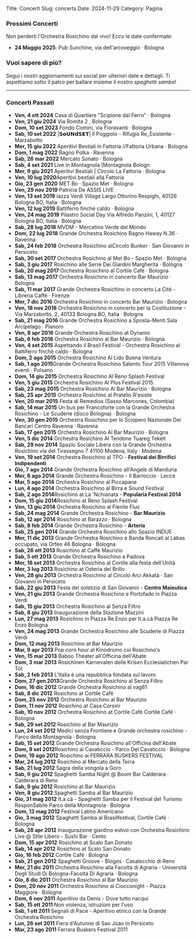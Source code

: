 Title: Concerti
Slug: concerts
Date: 2024-11-29
Category: Pagina

### Prossimi Concerti

Non perderti l'Orchestra Rosichino dal vivo! Ecco le date confermate:

- **24 Maggio 2025**: Pub Sunchine, via dell'arcoveggio · Bologna


### Vuoi sapere di più?
Segui i nostri aggiornamenti sui social per ulteriori date e dettagli. Ti aspettiamo sotto il palco per ballare insieme il nostro *spaghetti samba*!

---

### Concerti Passati

- **Ven, 4 ott 2024** Casa di Quartiere "Scipione dal Ferro" · Bologna
- **Ven, 21 giu 2024** Via Romita 2 , Bologna
- **Dom, 10 set 2023** Fondo Comini, via Fioravanti · Bologna
- **Sab, 10 set 2022** |𝗦𝗼𝗨𝗡𝗱𝗦𝗘𝗧| Il Poggiolo - Rifugio Re_Esistente  · Marzabotto
- **Mer, 15 giu 2022** Aperitivi Bestiali in Fattoria //Fattoria Urbana  · Bologna
- **Dom, 1 mag 2022** Bagno Polka  · Ravenna
- **Sab, 26 mar 2022** Mercato Sonato  · Bologna
- **Sab, 4 set 2021** Live in Montagnola |Montagnola Bologn
- **Mer, 9 giu 2021** Aperitivi Bestiali | Circolo La Fattoria  · Bologna
- **Ven, 10 lug 2020**Aperitivi bestiali alla Fattoria
- **Gio, 23 gen 2020** MET Bo  · Spazio Met  · Bologna
- **Ven, 29 nov 2019** Patricia De ASSIS LIVE
- **Ven, 13 set 2019** iazza Verdi Village Largo Ottorino Respighi, 40126 Bologna BO, Italia  · Bologna
- **Ven, 12 lug 2019** Battiferro finché caldo  · Bologna
- **Ven, 24 mag 2019** Pilastro Social Day Via Alfredo Panzini, 1, 40127 Bologna BO, Italia  · Bologna
- **Sab, 28 lug 2018** MVDM - Mercatino Verde del Mondo
- **Dom, 22 lug 2018** Grande Orchestra Rosichino Bagno Haway N.36  · Ravenna
- **Sab, 24 feb 2018** Orchestra Rosichino alCircolo Bunker · San Giovanni in Persiceto
- **Sab, 30 set 2017** Orchestra Rosichino al Met Bo - Spazio Met  · Bologna
- **Sab, 3 giu 2017** Rosichino alle Serre Dei Giardini Margherita  · Bologna
- **Sab, 20 mag 2017** Orchestra Rosichino al Cortile Café · Bologna
- **Sab, 13 mag 2017** Orchestra Rosichino in concerto Bar Maurizio  · Bologna
- **Sab, 11 mar 2017** Grande Orchestra Rosichino in concerto La Cité - Libreria Caffè  · Firenze
- **Mer, 7 dic 2016** Orchestra Rosichino in concerto Bar Maurizio  · Bologna
- **Ven, 18 nov 2016** Orchestra Rosichino in concerto per la Costituzione - Via Marzabotto, 2, 40133 Bologna BO, Italia  · Bologna
- **Sab, 21 mag 2016** Grande Orchestra Rosichino a Sposta-Menti Sala Arcipelago  · Pianoro
- **Ven, 8 apr 2016** Grande Orchestra Rosichino at Dynamo
- **Sab, 6 feb 2016** Orchestra Rosichino al Bar Maurizio · Bologna
- **Ven, 4 set 2015** Aspettando il Brasil Festival - Orchestra Rosichino al Battiferro finché caldo  · Bologna
- **Dom, 2 ago 2015** Orchestra Rosichino Al Lido Buena Ventura
- **Sab, 1 ago 2015**Grande Orchestra Rosichino Salento Tour 2015 Villanova eventi  · Pulsano
- **Dom, 14 giu 2015** Orchestra Rosichino Al Reno Splash Festival
- **Ven, 5 giu 2015** Orchestra Rosichino Al Plus Festival 2015
- **Sab, 23 mag 2015** Orchestra Rosichino Al Bar Maurizio · Bologna
- **Sab, 25 apr 2015** Orchestra Rosichino al Pratello R'esiste
- **Ven, 20 mar 2015** Festa di Remedios (Sasso Marcones, Colombia)
- **Sab, 14 mar 2015** Un bus per Francoforte con la Grande Orchestra Rosichino - Le Scuderie (disco Bologna)  · Bologna
- **Ven, 30 gen 2015** Orchestra Rosichino per lo Sciopero Nazionale Dei Bancari Centro Ravenna  · Ravenna
- **Sab, 17 gen 2015** Orchestra Rosichino Al Bar Maurizio · Bologna
- **Ven, 5 dic 2014** Orchestra Rosichino Al Tendone Tuareg Tekelt
- **Sab, 29 nov 2014** Spazio Sociale Libera con la Grande Orchestra Rosichino via del Tirassegno 7 41100 Modena, Italy  · Modena
- **Ven, 19 set 2014** Orchestra Rosichino al TPO - **Festival dei Birrifici Indipendenti**
- **Gio, 7 ago 2014** Grande Orchestra Rosichino all'Angelè di Manduria
- **Mer, 6 ago 2014** Grande Orchestra Rosichino - Il Barroccio  · Lecce
- **Mar, 5 ago 2014** Orchestra Rosichino al Piccapane
- **Lun, 4 ago 2014** Orchestra Rosichino al Birra e Sound Festival
- **Sab, 2 ago 2014**Rosichino at La 'Nchianata - **Popularia Festival 2014**
- **Dom, 15 giu 2014**Rosichino at Reno Splash Festival
- **Ven, 13 giu 2014** Orchestra Rosichino al Fienile Fluo
- **Sab, 24 mag 2014** Grande Orchestra Rosichino - **Bar Maurizio**
- **Sab, 12 apr 2014** Rosichino at Barazzo  · Bologna
- **Sab, 8 feb 2014** Grande Orchestra Rosichino - **Arteria**
- **Sab, 25 gen 2014** Grande Orchestra Rosichino allo Spazio INDUE
- **Mer, 11 dic 2013** Grande Orchestra Rosichino e Banda Roncati al Làbas occupato, via Orfeo 46 Bologna  · Bologna
- **Sab, 26 ott 2013** Rosichino at Caffè Maurizio
- **Sab, 5 ott 2013** Grande Orchestra Rosichino a Padova
- **Mer, 18 set 2013** Orchestra Rosichino al Cortile alla festa dell'Unità
- **Mer, 3 lug 2013** Rosichino at Osteria del Brillo
- **Ven, 28 giu 2013** Orchestra Rosichino al Circolo Arci Akkatà  · San Giovanni in Persiceto
- **Sab, 22 giu 2013** Festa del solstizio di San Giovanni - **Centro Maieutica**
- **Ven, 21 giu 2013** Grande Orchestra Rosichino e Portofado in Piazza Verdi
- **Sab, 15 giu 2013** Orchestra Rosichino al Senza Filtro
- **Sab, 8 giu 2013** Inaugurazione della Stazione Mazzini
- **Lun, 27 mag 2013** Rosichino in Piazza Re Enzo per It.a.cà Piazza Re Enzo Bologna
- **Ven, 24 mag 2013** Grande Orchestra Rosichino alle Scuderie di Piazza Verdi
- **Dom, 12 mag 2013** Rosichino at Bar Maurizio
- **Mar, 9 apr 2013** Pop corn hour al Kinodromo coi Rosichino's
- **Ven, 15 mar 2013** Baboo Theater all'Officina dell'Abate
- **Dom, 3 mar 2013** Rosichinen Karnevalen delle Krisen Ecclesiatichen Par Tòt
- **Sab, 2 feb 2013** L'Italia è una repubblica fondata sul lavoro
- **Dom, 27 gen 2013**Grande Orchestra Rosichino al Senza Filtro
- **Dom, 16 dic 2012** Grande Orchestra Rosichino al vag61
- **Sab, 8 dic 2012** Rosichino at Cortile Cafè
- **Dom, 25 nov 2012** Orchestra Rosichino al Bar Maurizio
- **Dom, 11 nov 2012** Rosichino at Casa Corsini
- **Sab, 10 nov 2012** Orchestra Rosichino at Cortile Cafè Cortile Café  · Bologna
- **Sab, 29 set 2012** Rosichino al Bar Maurizio
- **Lun, 24 set 2012** Medici senza Frontiere e Grande orchestra rosichino - Parco della Montagnola  · Bologna
- **Sab, 15 set 2012** Grande Orchestra Rosichino all'Officina dell'Abate
- **Dom, 9 set 2012**Rosichino al Cavaticcio - Parco Del Cavaticcio  · Bologna
- **Dom, 19 ago 2012** Rosichino ai FERRARA BUSKERS FESTIVAL
- **Mar, 24 lug 2012** Rosichino al Mercato della Terra
- **Sab, 21 lug 2012** Sagra della vongola a Goro
- **Sab, 9 giu 2012** Spaghetti Samba Night @ Boom Bar Calderara  · Calderara di Reno
- **Sab, 9 giu 2012** Rosichino at Bar Maurizio
- **Ven, 8 giu 2012** Spaghetti Samba al Bar Maurizio
- **Gio, 31 mag 2012** It.a.cà - Spaghetti Samba per il Festival del Turismo ResponSabile Parco della Montagnola  · Bologna
- **Dom, 13 mag 2012** Festival Latino Americano
- **Gio, 3 mag 2012** Spaghetti Samba al Brasilfestival, Cortile Café  · Bologna
- **Sab, 28 apr 2012** Inaugurazione giardino estivo con Orchestra Rosichino Live @ Stile Libero - Sushi Bar  · Cento
- **Dom, 15 apr 2012** Rosichino at Scalo San Donato
- **Sab, 14 apr 2012** Rosichino at Scalo San Donato
- **Gio, 16 feb 2012** Cortile Café  · Bologna
- **Sab, 21 gen 2012** Spaghetti Groove - Blogos  · Casalecchio di Reno
- **Mer, 21 dic 2011** Orchestra Rosichino alla Facoltà di Agraria - Università Degli Studi Di Bologna-Facoltà Di Agraria  · Bologna
- **Gio, 8 dic 2011** Orchestra Rosichino al Bar Maurizio
- **Dom, 20 nov 2011** Orchestra Rosichino al Ciocconight - Piazza Maggiore  · Bologna
- **Dom, 6 nov 2011** Aperitivo da Denis - Dove tutto nacqui
- **Sab, 15 ott 2011** Non violenza, istruzioni per l'uso
- **Sab, 1 ott 2011** Segnali di Pace - Aperitivo etnico con la Grande Orchestra Rosichino
- **Lun, 26 set 2011** Fiera d'Autunno di Sao Joao in Persiceto
- **Mar, 23 ago 2011** Ferrara Buskers Festival 2011
